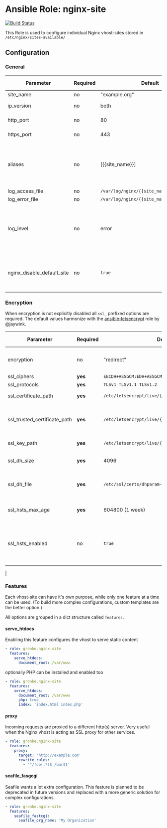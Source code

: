 Ansible Role: nginx-site
========================

[![Build Status](https://travis-ci.org/gronke/ansible-nginx-site.svg?branch=add-travis-tests)](https://travis-ci.org/gronke/ansible-nginx-site)

This Role is used to configure individual Nginx vhost-sites stored in `/etc/nginx/sites-available/`

## Configuration

### General

| Parameter       | Required   | Default         | Options / Comment                                         |
| --------------- | ---------- | --------------- | --------------------------------------------------------- |
| site_name       | no         | "example.org"   |                                                           |
| ip_version      | no         | both            | `both`, `IPv4`, `IPv6`                                    |
| http_port       | no         | 80              | 0 - 65535                                                 |
| https_port      | no         | 443             | 0 - 65535                                                 |
| aliases         | no         | [{{site_name}}] | List of strings with domain names (Wildcard `*`)          |
| log_access_file | no         | `/var/log/nginx/{{site_name}}_access.log` |                                 |
| log_error_file  | no         | `/var/log/nginx/{{site_name}}_error.log` |                                  |
| log_level       | no         | error   | `debug`, `info`, `notice`, `warn`, `error`, `crit`, `alert`, or `emerg` |
| nginx_disable_default_site | no | `true`       | `true` disables the default nginx vhost                   |


### Encryption

When encryption is not explicitly disabled all `ssl_` prefixed options are required. The default values harmonize with the [ansible-letsencrypt](https://github.com/jaywink/ansible-letsencrypt) role by @jaywink.


| Parameter                    | Required  | Default         | Options / Comment                                         |
| ---------------------------- | --------- | --------------- | --------------------------------------------------------- |
| encryption                   | no        | "redirect"      | `force`, `redirect`, `optional`, `off`                    |
| ssl_ciphers                  | **yes**   | `EECDH+AESGCM:EDH+AESGCM:AES256+EECDH:AES256+EDH` | [[see](https://raymii.org/s/tutorials/Strong_SSL_Security_On_nginx.html#The_Cipher_Suite)] |
| ssl_protocols                | **yes**   | `TLSv1 TLSv1.1 TLSv1.2` | [[see](https://raymii.org/s/tutorials/Strong_SSL_Security_On_nginx.html#SSLv2_and_SSLv3)] |
| ssl_certificate_path         | **yes**   | `/etc/letsencrypt/live/{{site_name}}/fullchain.pem` | defaults to LetsEncrypt |
| ssl_trusted_certificate_path | **yes**   | `/etc/letsencrypt/live/{{site_name}}/fullchain.pem` | defaults to LetsEncrypt, needed for [OCSP Stapling](https://raymii.org/s/tutorials/Strong_SSL_Security_On_nginx.html#OCSP_Stapling) |
| ssl_key_path                 | **yes**   | `/etc/letsencrypt/live/{{site_name}}/privkey.pem` | defaults to LetsEncrypt |
| ssl_dh_size                  | **yes**   | 4096      | *this will take a while to generate*                          |
| ssl_dh_file                  | **yes**   | `/etc/ssl/certs/dhparam-{{ ssl_dh_size }}.pem` | *consider pre-generating this file* |
|ssl_hsts_max_age              | **yes**   | 604800 (1 week) | `encryption` must be set to `force` or `redirect`    |                                                        |
|ssl_hsts_enabled              |   no     | `true` |  This is only enabled when `encryption` is set to `force` or `redirect` |
|

### Features

Each vhost-site can have it's own purpose, while only one feature at a time can be used. (To build more complex configurations, custom templates are the better option.)

All options are grouped in a dict structure called `features`.

#### serve_htdocs

Enabling this feature configures the vhost to serve static content

```yaml
- role: gronke.nginx-site
  features:
    serve_htdocs:
      document_root: /var/www
```

optionally PHP can be installed and enabled too

```yaml
- role: gronke.nginx-site
  features:
    serve_htdocs:
      document_root: /var/www
      php: true
      index: 'index.html index.php'
```

#### proxy

Incoming requests are proxied to a different http(s) server. Very useful when the Nginx vhost is acting as SSL proxy for other services.

```yaml
- role: gronke.nginx-site
  features:
    proxy:
      target: 'http://example.com'
      rewrite_rules:
        - '^/foo(.*)$ /bar$1'
```

#### seafile_fasgcgi

Seafile wants a lot extra configuration. This feature is planned to be deprecated in future versions and replaced with a more generic solution for complex configurations.

```yaml
- role: gronke.nginx-site
  features:
    seafile_fastcgi:
      seafile_org_name: 'My Organization'
```
